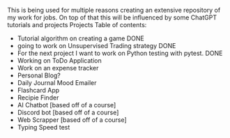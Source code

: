 This is being used for multiple reasons creating an extensive repository of my work for jobs. 
On top of that this will be influenced by some ChatGPT tutorials and projects 
Projects Table of contents:
-  Tutorial algorithm on creating a game DONE
- going to work on Unsupervised Trading strategy DONE
- For the next project I want to work on Python testing with pytest. DONE
- Working on ToDo Application
- Work on an expense tracker 
- Personal Blog?
- Daily Journal Mood Emailer
- Flashcard App
- Recipie Finder
- AI Chatbot [based off of a course]
- Discord bot [based off of a course]
- Web Scrapper [based off of a course]
- Typing Speed test

